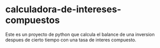 # calculadora-de-intereses-compuestos
Este es un proyecto de python que calcula el balance de una inversion despues de cierto tiempo con una tasa de interes compuesto. 
